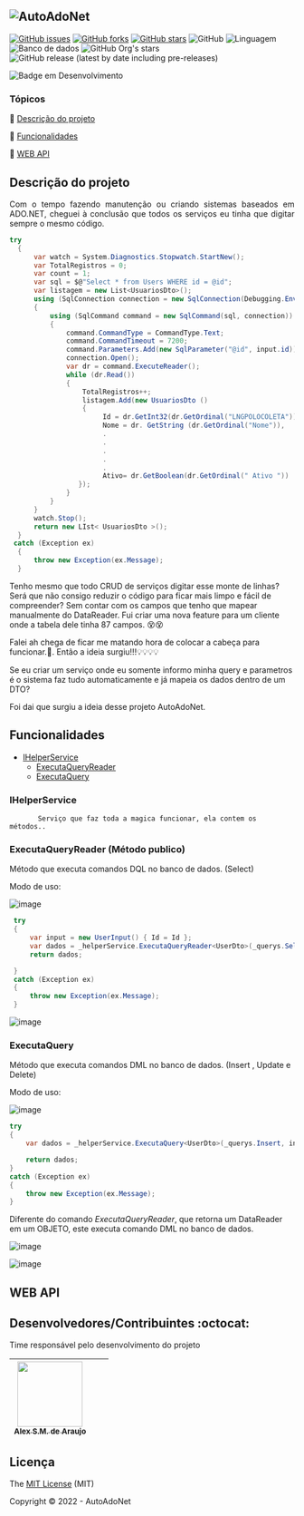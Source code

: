 ![AutoAdoNet](https://user-images.githubusercontent.com/18741973/159269539-678ac171-cf1a-4272-ac90-c779eef9b158.png)
---
[![GitHub issues](https://img.shields.io/github/issues/uareke/AutoAdoNet-)](https://github.com/uareke/AutoAdoNet-/issues)
[![GitHub forks](https://img.shields.io/github/forks/uareke/AutoAdoNet-)](https://github.com/uareke/AutoAdoNet-/network)
[![GitHub stars](https://img.shields.io/github/stars/uareke/AutoAdoNet-)](https://github.com/uareke/AutoAdoNet-/stargazers)
![GitHub](https://img.shields.io/github/license/uareke/AutoAdoNet)
![Linguagem](https://img.shields.io/static/v1?label=ASP.NET&message=Core%205.0&color=gren)
![Banco de dados](https://img.shields.io/static/v1?label=DataBase&message=MSSQL%20Server&color=gren)
![GitHub Org's stars](https://img.shields.io/github/stars/uareke/AutoAdoNet-?style=social)
![GitHub release (latest by date including pre-releases)](https://img.shields.io/github/v/release/uareke/AutoAdoNet-?include_prereleases)


![Badge em Desenvolvimento](http://img.shields.io/static/v1?label=STATUS&message=EM%20DESENVOLVIMENTO/EVOLUÇÃO&color=GREEN&style=for-the-badge)



### Tópicos 

:small_blue_diamond: [Descrição do projeto](#descrição-do-projeto)

:small_blue_diamond: [Funcionalidades](#funcionalidades)

:small_blue_diamond: [WEB API](#web-api)


## Descrição do projeto 

<p align="justify">
Com o tempo fazendo manutenção ou criando sistemas baseados em ADO.NET, cheguei à conclusão que todos os serviços eu tinha que digitar sempre o mesmo código.  

```C# line-numbers
try 
  { 
      var watch = System.Diagnostics.Stopwatch.StartNew(); 
      var TotalRegistros = 0; 
      var count = 1; 
      var sql = $@"Select * from Users WHERE id = @id"; 
      var listagem = new List<UsuariosDto>(); 
      using (SqlConnection connection = new SqlConnection(Debugging.Environment.ConnectionString)) 
      { 
          using (SqlCommand command = new SqlCommand(sql, connection)) 
          { 
              command.CommandType = CommandType.Text; 
              command.CommandTimeout = 7200; 
              command.Parameters.Add(new SqlParameter("@id", input.id)); 
              connection.Open(); 
              var dr = command.ExecuteReader(); 
              while (dr.Read()) 
              { 
                  TotalRegistros++; 
                  listagem.Add(new UsuariosDto () 
                  { 
                       Id = dr.GetInt32(dr.GetOrdinal("LNGPOLOCOLETA")), 
                       Nome = dr. GetString (dr.GetOrdinal("Nome")), 
                       . 
                       . 
                       . 
                       . 
                       . 
                       Ativo= dr.GetBoolean(dr.GetOrdinal(" Ativo ")) 
                 }); 
              } 
          } 
      } 
      watch.Stop(); 
      return new LIst< UsuariosDto >(); 
  } 
 catch (Exception ex) 
  { 
      throw new Exception(ex.Message); 
  } 
``` 
Tenho mesmo que todo CRUD de serviços digitar esse monte de linhas? Será que não consigo reduzir o código para ficar mais limpo e fácil de compreender? Sem contar com os campos que tenho que mapear manualmente do DataReader. Fui criar uma nova feature para um cliente onde a tabela dele tinha 87 campos. :dizzy_face::dizzy_face:
  
 Falei ah chega de ficar me matando hora de colocar a cabeça para funcionar.:exploding_head:.
  Então a ideia surgiu!!!:bulb::bulb::bulb::bulb:
  
  Se eu criar um serviço onde eu somente informo minha query e parametros é o sistema faz tudo automaticamente e já mapeia os dados dentro de um DTO?
  
  Foi dai que surgiu a ideia desse projeto AutoAdoNet.
  
</p>

## Funcionalidades
* [IHelperService](#iHelperService)
    * [ExecutaQueryReader](#executaQueryReader)
    * [ExecutaQuery](#executaQueryReader)           

           
           
### IHelperService
           Serviço que faz toda a magica funcionar, ela contem os métodos..
           
### ExecutaQueryReader (Método publico)
           
Método que executa comandos DQL no banco de dados. (Select)
       
Modo de uso:
           
![image](https://user-images.githubusercontent.com/18741973/159326129-0a151966-5469-4b40-aa8b-be58d20d9d43.png)
           
           
```C#
 try
 {
     var input = new UserInput() { Id = Id };
     var dados = _helperService.ExecutaQueryReader<UserDto>(_querys.Select, input);
     return dados;

 }
 catch (Exception ex)
 {
     throw new Exception(ex.Message);
 }
```
![image](https://user-images.githubusercontent.com/18741973/159328699-3fcfe574-06cc-41c1-8d93-cfb03b419b2a.png)  

           
           
### ExecutaQuery  
Método que executa comandos DML no banco de dados. (Insert , Update e Delete)
  
Modo de uso:
  
![image](https://user-images.githubusercontent.com/18741973/159332584-817a9da5-870e-4632-b961-d2f4aee27892.png)
  
```C#
try
{
    var dados = _helperService.ExecutaQuery<UserDto>(_querys.Insert, input, QueryType.Insert);

    return dados;
}
catch (Exception ex)
{
    throw new Exception(ex.Message);
}
  ```

Diferente do comando *ExecutaQueryReader*, que retorna um DataReader em um OBJETO, este executa comando DML no banco de dados.
  
![image](https://user-images.githubusercontent.com/18741973/159333667-81b7b98c-9808-4324-b805-4c32561eaeb4.png)

![image](https://user-images.githubusercontent.com/18741973/159333782-36ffdc79-375b-480a-a908-2d2a279bb819.png)

           
## WEB API


## Desenvolvedores/Contribuintes :octocat:

Time responsável pelo desenvolvimento do projeto

| [<img src="https://avatars.githubusercontent.com/u/18741973?s=400&u=85f4ce3e928db7a1bb4f16942c3c95c788cf239b&v=4" width=115><br><sub>Alex S.M. de Araujo</sub>](https://github.com/uareke) | | |
| :---: | :---: | :---: 




## Licença 

The [MIT License](https://github.com/uareke/AutoAdoNet/blob/main/LICENSE) (MIT)

Copyright :copyright: 2022 - AutoAdoNet

